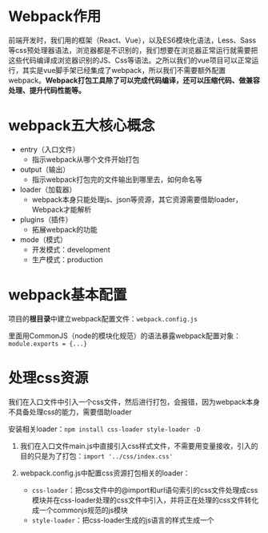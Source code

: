 # Webpack作用

前端开发时，我们用的框架（React、Vue），以及ES6模块化语法，Less、Sass等css预处理器语法，浏览器都是不识别的，我们想要在浏览器正常运行就需要把这些代码编译成浏览器识别的JS、Css等语法。之所以我们的vue项目可以正常运行，其实是vue脚手架已经集成了webpack，所以我们不需要额外配置webpack。**Webpack打包工具除了可以完成代码编译，还可以压缩代码、做兼容处理、提升代码性能等。**

# webpack五大核心概念

* entry（入口文件）
  * 指示webpack从哪个文件开始打包
* output（输出）
  * 指示webpack打包完的文件输出到哪里去，如何命名等
* loader（加载器）
  * webpack本身只能处理js、json等资源，其它资源需要借助loader，Webpack才能解析
* plugins（插件）
  * 拓展webpack的功能
* mode（模式）
  * 开发模式：development
  * 生产模式：production

# webpack基本配置

项目的**根目录**中建立webpack配置文件：`webpack.config.js`

里面用CommonJS（node的模块化规范）的语法暴露webpack配置对象：`module.exports = {...}`

# 处理css资源

我们在入口文件中引入一个css文件，然后进行打包，会报错，因为webpack本身不具备处理css的能力，需要借助loader

安装相关loader：`npm install css-loader style-loader -D`

1. 我们在入口文件main.js中直接引入css样式文件，不需要用变量接收，引入的目的只是为了打包：`import '../css/index.css'`

2. webpack.config.js中配置css资源打包相关的loader：
   * `css-loader`：把css文件中的@import和url语句索引的css文件处理成css模块并在css-loader处理的css文件中引入，并将正在处理的css文件转化成一个commonjs规范的js模块
   * `style-loader`：把css-loader生成的js语言的样式生成一个<script>标签自动添加到html页面中，相当于应用打包生成的样式（前提是html页面引入了我们webpack打包生成的文件），换句话说就是如果html页面引入了打包文件（main.js），那么自动为打包文件里的css资源创建script标签

配置注意点：loader配置对象的use属性数组中loader的调用顺序是从后往前，**先执行css-loader生成js文件，在执行style-loader将js文件通过script标签的形式自动加入html页面中**。

~~~js
{
    test: /\.css$/, //检测以.css结尾的文件，对这种文件应用以下loader
    use: [ 
        'style-loader',
        'css-loader' ,
    ]
},
~~~

打包：`npx webpack`

# 处理less资源

~~~js
// webpack.config.js
module.exports = {
    ...
    module: {
        rules: [
            {
                test: /\.less$/,
                use: [
                    "style-loader",//为css的js文件创建script标签添加到页面中
                    "css-loader",//css文件编译为commonjs模块
                    'less-loader',//将less文件编译为css文件
                ]
        	}
        ]
    }
};
~~~

# 处理Sass（Scss）资源

以及处理stylus类型的样式文件，都完全同上：安装相关loader并在webpack.config.js中进行配置。

# 处理图片资源

webpack5已经将webpack4中处理图片资源的相关loader集成到webpack内部了，我们只需要进行相关配置进行图片性能优化即可。

## 配置图片资源的打包：

~~~js
{
    test: /\.(png|jpe?g|gif|webp)$/,
    type: "asset",
}
//配置此项之后就会把入口文件（包括引申出去的文件）里的图片进行打包
~~~

## 配置图片的优化：

以下配置项意思就是：

* test：指明作用对象—是针对图片

* type：配置项类型，属于asset

* parser：转化目标——转化成dataUrl，所谓dataUrl就是把资源的url转化成字符串，这个字符串在浏览器就可以解析成资源本身，而不用发请求去联系真正的url（减少请求）

  这里我们就是把图片资源转化成base64格式的字符串，转化后图片的大小会变大，但是减少了请求次数，图片变大的程度取决于图片本身的大小，图片越小，变大的也越小。

  所以这里配置项的目的就是把小于10kb的图片转化成base64字符串从而达到优化的效果。

~~~js
{
	test: /\.(png|jpe?g|gif|webp)$/,
    type: "asset",
    parser: {
        dataUrlCondition: {
            maxSize: 10 * 1024, //10kb
        }
    }
}
~~~

经过这两个loader配置项之后，对于比较大的图片，正常打包（仍然是图片）,而对于小体积图片，不会生成打包图片，而是直接生成了base64格式的字符串。

# 修改输出文件目录

目前来说，我们执行`npx webpack`之后，所有被打包处理的资源全部输出到dist文件夹下，我们希望为图片以及js文件创建单独的文件夹进行输出。

~~~js
module.exports = {
	...
    output: {
        //path指明文件的输出路径
        path: path.resolve(__dirname, 'dist'), 
        //文件名
        filename: '/js/main.js'
    },
    ...
}
~~~

* `output.path`：对于所有文件来说webpack处理后的输出位置
* `output.filename`：**入口文件**经过webpack处理后输出的文件名

如果我们配置`path: path.resolve(__dirname, 'dist/js')`，那么图片和main.js都输出到dist下的js文件夹里，我们只想让入口文件输出到js文件夹下，而不想让图片也输出到js文件夹下，所以我们配置filename项：`filename: 'js/main.js'`而path项不变，为dist。这样配置之后打包，结果为：dist下的js文件夹里存放main.js，图片资源直接存放在dist文件夹下。

实际demo实现中稍作修改：让js文件夹外层为static文件夹（增加一层static文件夹）

**然后我们增加一个loader配置对象用来匹配图片资源的打包相关信息**

webpack配置对象结构：

~~~js
module.exports = {
	...
    module: {
        rules: [
            //loader的配置对象
            {
				...
            },
        ],
    }
    ...
}
~~~

loader配置对象：

~~~js
{
    test: /\.(png|jpe?g|gif|webp)$/,
    type: "asset",
    parser: {
        dataUrlCondition: {
            maxSize: 5 * 1024, //5kb
        }
    },
    //generator.filename配置项指test配置项指定的文件经过webpack处理后输出的文件地址以及文件名
    generator: {
        filename: 'static/images/[hash:10][ext][query]',
        /*
            输出到images文件夹下
            [hash]是一个唯一值，这里处理为文件名,:10表示只取十位
            [ext]源文件的后缀名，这里不变，仍然处理为输出文件的后缀名
            [query]携带的参数，这里可有可无
        */
    }
}
~~~

**当然filename配置项指定的输出位置是以output配置项（webpack配置对象的顶层配置项）的path指定的路径为基础的（也就是说经过路径组合，图片资源最终输出位置为__dirname/dist/static/images）**。

经过这两个配置之后，重新进行打包`npx webpack`，处理结果为static文件夹下存放images和js文件夹，里面分别存放打包处理后的图片和入口文件（main.js）。

# 打包前自动清空上次的打包内容

目前每次打包前需要手动删除dist文件夹下的内容，希望执行`npx webpack`之前自动清空，给`output`增加配置项`output.clean`为`true`即可。

~~~js
output: {
    path: path.resolve(__dirname, 'dist'), 
    filename: 'static/js/main.js',
    //打包前自动清空上次的打包内容
    clean: true,
},
~~~

# webpack5资源模块类型(asset module type)

通过添加 4 种新的模块类型替换掉了webpack5之前的相关loader

也就是loader配置对象的type属性值：

- `asset/resource` 发送一个单独的文件并导出 URL。之前通过使用 `file-loader` 实现。
- `asset/inline` 导出一个资源的 data URI。之前通过使用 `url-loader` 实现。
- `asset/source` 导出资源的源代码。之前通过使用 `raw-loader` 实现。
- `asset` 在导出一个 data URI 和发送一个单独的文件之间自动选择。之前通过使用 `url-loader`，并且配置资源体积限制实现。

**目前不是很理解具体的意义，但大致可以知道，处理图片时type值为asset，根据图片大小决定导出一个base64（dataURL）还是一个图片，然后字体图标资源用asset/resource，可能就是想确定性的输出一个文件。所以type配置项大概的功能应该就是决定输出的类型（输出一个文件，还是确定性输出dataURL，还是根据大小决定文件或者dataURL）**

# 处理字体图标资源

我们在项目中引入字体图标，并在webpack中进行打包

字体图标的本地引入：

阿里巴巴图标库中不使用生成代码，点击下载至本地，下载下来一个文件夹，把里面的css文件（iconfont.css）和三个字体文件（iconfont.ttf/.woff/.woff2）放到项目里即引入了完整的字体图标相关文件。

我们在入口文件中引入css文件（iconfont.css），即可执行打包操作，因为我们配置了css处理相关的loader，这样css文件直接解析融合到js文件中，但是三个字体文件没有相关的loader配置。所以我们为字体文件配置loader：

~~~js
{
    test: /\.(ttf|woff2?)$/,
    //不同于asset，asset会把小文件转base64，我们字体文件不需要转
    type: "asset/resource",
    //generator.filename配置项指test配置项指定的文件经过webpack处理后输出的文件地址以及文件名
    generator: {
        //把二进制字体文件输出到media文件夹中
        filename: 'static/media/[hash:10][ext][query]',
    }
}
~~~

# 处理其他资源

比如mp3、mp4等资源，loader配置都用`type: "asset/resource"`输出一个单独的文件，可以输出到`/dist/static/media`文件夹，所以直接在上面字体资源相关的loader配置项的test属性里加相关文件类型即可（拓展）。

# 处理js资源

webpack本身的打包默认只能处理js的模块化语法，而其它一些js语法是不会处理的，比如箭头函数语法，当然这些语法(某些旧版本的)浏览器也是不识别的，所以我们需要通过webpack的`Babel`（一个webpack loader）处理js资源，进行兼容性处理。

其次开发中，团队对代码的风格、格式是严格要求的，我们使用`Eslint`（一个webpack插件）进行代码格式检测。

所以js资源的处理有两步：**先完成Eslint，检测代码格式无误之后再由Babel做代码兼容性处理**。

## Eslint配置

我们使用Eslint就是写Eslint配置文件，里面写各种rules规则，将来运行Eslint时就会以写的规则对代码进行检查。

### Eslint配置文件

配置文件有很多种写法

* `.eslintrc.*`：新建配置文件，位于项目根目录，有如下文件类型，区别在于配置格式不一样
  * `.eslintrc`
  * `.eslintrc.js`
  * `.eslintrc.json`
* 在`package.json`中配置`eslintConfig`配置项

**Eslint会查找并自动读取它们，以上配置文件只需要存在一个即可。**

下面我们选择js类型的独立配置文件（`.eslintrc.js`）对一些常见的配置规则进行学习。

`.eslintrc.js`：

~~~js
module.exports =  {
    //解析选项
    parserOptions: {},
    //具体检查规则
    reluse: {},
    //继承规则（规则集合）
    extends: [],
    //...
}
~~~

1. `parserOptions`配置选项：

~~~js
parserOptions: {
    ecmaVersion: 6, // ES 语法版本
    sourceType: "module", // ES 模块化
    ecmaFeatures: { // ES 其它特性
        jsx: true //如果是 React 项目，就需要开启 jsx 语法
    }
}
~~~

2. `rules`配置选项：

~~~js
"rules": {
    /*
    	semi和quotes为规则名称，"quotes": "error"表示应用此规则并在违反quotes规则时程序报错
    */
    "semi": ["error", "always"],
    "quotes": "error",
}
~~~

rules规则对象里的键值对就是具体的规则配置，键代表规则名称，值一般取值为`"off"`、`"warn"`、`"error"`之一

* `"off"`or`0`：不使用（关闭）规则（不使用键代表的那个规则）
* `"warn"`or`1`：使用键代表的规则，违反时出现警告（不会影响代码运行，程序不退出）
* `error`or`2`：使用键代表的规则，违反时程序报错并退出

3. `extends`配置选项：

~~~js
extends: ["react-app"],
~~~

extends指定继承的rules规则集

较为有名的规则集：

* Eslint官方规则：`"eslint:recommended"`
* Vue Cli官方规则：`"plugin:vue/essential"`
* React Cli官方规则：`"react-app"`

**rules配置项配置的规则优先级高于extends获得的规则，rules规则会对extends规则进行覆盖。**

### Eslint基本使用

webpack5中eslint功能作为一个**插件**提供

1. 安装eslint相关插件：

`npm install eslint-webpack-plugin eslint --save-dev`

2. 在`webpack.config.js`中使用插件：

~~~js
const ESLintPlugin = require('eslint-webpack-plugin');

module.exports = {
  // ...
  plugins: [new ESLintPlugin({//配置对象
  	/*
  		context配置项指定需要eslint进行语法检查的文件路径
  	*/
    context: path.resolve(__dirname, "src"),
  })],
  // ...
};
~~~

3. 执行`npx webpack`命令（前提是我们已经配置了eslint配置文件—`.eslintrc.js`）

## babel配置

### babel配置文件

babel配置文件也有多种写法：

* `babel.config.*`：新建配置文件，位于项目的根目录
  * `babel.config.js`
  * `babel.config.json`
* `.babelrc.*`：新建配置文件，位于项目的根目录
  * `.babelrc`
  * `.babelrc.js`
  * `.babelrc.json`
* `package.json`中配置`babel`配置项

**Babel会查找并自动读取它们，以上配置文件只需要存在一个即可。**

以`babel.config.js`为例：

~~~js
module.exports = {
    // 预设
    presets: [],
}
~~~

1. presets（预设）配置选项：

简单理解就是一组Babel插件，拓展Babel的功能

* `"@babel/preset-env"`：一个智能预设，功能是允许使用最新的javascript。
* `"@babel/preset-react"`：用来编译React jsx 语法的预设
* `"@babel/preset-typescript"`：用来编译TypeScript语法的预设

### babel基本使用

1. 安装babel相关的包

`npm install -D babel-loader @babel/core @babel/preset-env`

2. webpack配置文件增加loader配置项

~~~js
{
    /*
    	babel主要处理js文件的ES6语法，所以test匹配js文件
    */
    test: /\.m?js$/,
    /*
    	排除node_modules文件夹下的js文件
    */
    exclude: /node_modules/,
    /*
    	使用'babel-loader'
    */
    loader: 'babel-loader',
    /*
    	等价于babel配置文件，有babel配置文件的话，options配置项可以省略
    */
    options: {
        presets: ['@babel/preset-env']
    }
}
~~~

我们省略有关babel的loader配置项中的`options`，然后使用配置文件`babel.config.js`：

~~~js
module.exports = {
    //简单使用一个智能预设：编译ES6的语法为更古老的语法，增加兼容性
	presets: ['@babel/preset-env'],
}
~~~

配置文件效果等价于loader中配置`options`

# 处理Html资源

我们目前在`public/index.html`文件中通过手动引入的方式引入了打包生成的main.js（`<script src="../dist/static/js/main.js"></script>`）。

我们使用插件`HtmlWebpackPlugin`，作用是在dist文件夹下生成一个index.html，这个html文件内自动引入了我们打包生成的js文件。

1. 安装相关包

`npm install --save-dev html-webpack-plugin`

2. webpack配置文件中引入并使用此插件即可

~~~js
const HtmlWebpackPlugin = require('html-webpack-plugin');
module.exports = {
  ...
  /*
  	new HtmlWebpackPlugin()直接这样配置生成的index.html虽然引入了打包生成的js资源，但结构并没有保留，我们需要template属性指定生成的index.html以哪个html资源为模板
  */
  plugins: [new HtmlWebpackPlugin(
  	template: path.resolve(__dirname, "public/index.html")
  )],
};
~~~

这样打包后在dist文件夹下生成了一个自动引入了打包的js资源的html文件，且结构与template指定的html文件相同。

# 配置开发服务器&自动化打包（服务器端打包呈现效果，但不输出到dist文件夹）

因为代码修改并保存之后并不会改变我们打包后的资源，要想看到代码改变的效果，需要手动重新进行打包。我们希望每次保存代码后自动进行打包。

1. `npm i webpack-dev-server -D`
2. webpack配置文件的顶级配置对象：

~~~js
devServer: {
    host: "localhost", // 启动服务器域名
    port: "3000", // 启动服务器端口号
    open: true, //是否自动打开浏览器
},
~~~

3. 命令行执行：`npx webpack serve`

注意：**执行npx webpack serve启动起来项目之后，（浏览器中）会根据代码的保存实时更新呈现效果，但并不会在项目的dist文件夹下真正的进行打包（dist文件夹内容不变，代码更新之后在服务器端进行实时打包并呈现）**。

# 配置生产模式的webpack配置文件

修改配置文件结构，根目录下创建config文件夹，下置`webpack.dev.js`和`webpack.prod.js`分别对应开发模式和生产模式下的webpack配置文件。

## `config/webpack.dev.js`：

因为webpack配置文件路径的改变，对`config/webpack.dev.js`进行修改（在原`webpack.config.js`基础上）：

entry配置项：`entry: "./src/main.js"`使用的相对路径，无需修改，因为我们在执行打包命令时所在的位置还是根目录，进行开发模式打包：`npx webpack serve --config ./config/webpack.dev.js`，只是说我们在根目录执行打包命令，系统不会帮我们自动查询webpack配置文件了，需要我们用`--config`手动指明webpack配置文件的位置。对于打包命令来说，我们打包的位置还是在项目的根目录，所以`config/webpack.dev.js`中的相对路径无需修改。只需要修改所有的绝对路径即可（所有的`path.resolve(__dirname, "path")`修改为`path.resolve(__dirname, "../path")`）。

因为开发模式没有输出（不会修改dist），所以`output`配置项的`path`属性可以设置为`undefined`，并删除`clean`属性（但是`filename`属性需要保留）。

此时我们进行开发模式下的打包执行`npx webpack serve --config ./config/webpack.dev.js`即可。

## `config/webpack.prod.js`：

生产模式的修改类似，对所有的绝对路径进行修改，并且删除`devServer`配置项。因为生产模式下，我们打包需要真实的输出。

**将`mode`配置项属性值改为`production`（两种模式的核心区别）**

此时我们执行`npx webpack --config ./config/webpack.prod.js`即进行生产模式下的打包。生产模式下打包dist下输出的文件都是进行压缩后的。

## 简化打包操作

`package.json`中添加配置项：

~~~JSON
"scripts": {
  "start": "npm run dev",
  "dev": "webpack serve --config ./config/webpack.dev.js",
  "build": "webpack --config ./config/webpack.prod.js"
},
~~~

配置后：

* `npm start` **==**`npm run dev`
* `npm run dev`**==**`npx webpack serve --config ./config/webpack.dev.js`
* `npm run build`**==**`npx webpack --config ./config/webpack.prod.js`

# 提取CSS成单独文件解决闪屏现象

## 闪屏现象：

我们此前处理CSS资源是先用`css-loader`把CSS文件处理成js文件，然后再用`style-loader`将处理成js文件的CSS资源通过添加<script>标签的形式引入到HTML页面中。当我们运行HTML页面时，先处理HTML资源，所以我们会第一时间看到html结构，随后才解析js，但是如果网速较慢（手动切换为3G能清晰看到效果），解析js的时间较长，因为我们当前的CSS样式就是以js的形式作用以页面的，所以我们就没法第一时间看到样式，然后等js资源加载完毕，突然html结构获得样式，就是所谓的闪屏。

## 解决方案：

我们打包应该生成单独的CSS文件，然后通过<link>标签引入，这样性能才好。

1. `npm install mini-css-extract-plugin -D`
2. 生产模式配置文件中，引入插件，并将所有的`style-loader`替换成插件提供的loader-`MiniCssExtractPlugin.loader`，这个loader会提取css资源成一个单独的css文件

3. 配置项中调用插件

~~~js
plugins: [
    ...
    new MiniCssExtractPlugin({
        /*
        	filename指定dist文件夹下生成css文件的路径以及文件名
        */
        filename: "static/css/main.css"
    })
]
~~~

4. 执行`npm run build`

我们会发现`dist/index.html`中，通过<link>自动引入了`dist/static/css/main.css`。（这个自动引入的动作是前面`HtmlWebpackPlugin`插件的功能：自动引入打包生成的资源）